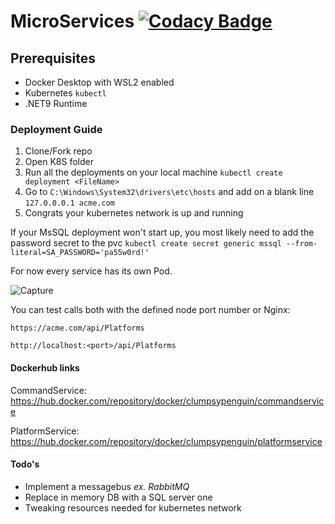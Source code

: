 # MicroServices [![Codacy Badge](https://app.codacy.com/project/badge/Grade/1dbb88ab0f76426b83a2cc769183e905)](https://www.codacy.com/gh/ClumsyPenguin/MicroServices/dashboard?utm_source=github.com&utm_medium=referral&utm_content=ClumsyPenguin/MicroServices&utm_campaign=Badge_Grade)

## Prerequisites

- Docker Desktop with WSL2 enabled
- Kubernetes `kubectl`
- .NET9 Runtime

### Deployment Guide

1. Clone/Fork repo
2. Open K8S folder
3. Run all the deployments on your local machine `kubectl create deployment <FileName>`
4. Go to `C:\Windows\System32\drivers\etc\hosts` and add on a blank line `127.0.0.0.1 acme.com`
5. Congrats your kubernetes network is up and running

If your MsSQL deployment won't start up, you most likely need to add the password secret to the pvc
`kubectl create secret generic mssql --from-literal=SA_PASSWORD='pa55w0rd!'`

For now every service has its own Pod.

![Capture](https://user-images.githubusercontent.com/22469147/133261406-47943723-ccc2-4527-9279-1263e2c7a862.PNG)

You can test calls both with the defined node port number or Nginx:

`https://acme.com/api/Platforms`

`http://localhost:<port>/api/Platforms`

#### Dockerhub links

CommandService: https://hub.docker.com/repository/docker/clumpsypenguin/commandservice

PlatformService: https://hub.docker.com/repository/docker/clumpsypenguin/platformservice

#### Todo's

- Implement a messagebus _ex. RabbitMQ_
- Replace in memory DB with a SQL server one
- Tweaking resources needed for kubernetes network
